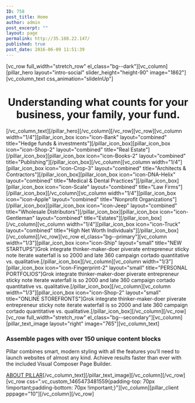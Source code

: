 ```yaml
---
ID: 758
post_title: Home
author: admin
post_excerpt: ""
layout: page
permalink: http://35.188.22.147/
published: true
post_date: 2016-06-09 11:51:39
---
```

[vc_row full_width="stretch_row" el_class="bg--dark"][vc_column][pillar_hero layout="intro-social" slider_height="height-90" image="1862"][vc_column_text css_animation="slideInUp"]
<h1 style="text-align: center;">Understanding what counts for your business, your family, your fund.</h1>
[/vc_column_text][/pillar_hero][/vc_column][/vc_row][vc_row][vc_column width="1/4"][pillar_icon_box icon="icon-Bank" layout="combined" title="Hedge funds &amp; investments"][/pillar_icon_box][pillar_icon_box icon="icon-Shop-2" layout="combined" title="Real Estate"][/pillar_icon_box][pillar_icon_box icon="icon-Books-2" layout="combined" title="Publishing"][/pillar_icon_box][/vc_column][vc_column width="1/4"][pillar_icon_box icon="icon-Crop-3" layout="combined" title="Architects &amp; Contractors"][/pillar_icon_box][pillar_icon_box icon="icon-DNA-Helix" layout="combined" title="Medical &amp; Dental Practices"][/pillar_icon_box][pillar_icon_box icon="icon-Scale" layout="combined" title="Law Firms"][/pillar_icon_box][/vc_column][vc_column width="1/4"][pillar_icon_box icon="icon-Apple" layout="combined" title="Nonprofit Organizations"][/pillar_icon_box][pillar_icon_box icon="icon-Jeep" layout="combined" title="Wholesale Distributors"][/pillar_icon_box][pillar_icon_box icon="icon-Gentleman" layout="combined" title="Estates"][/pillar_icon_box][/vc_column][vc_column width="1/4"][pillar_icon_box icon="icon-Truck" layout="combined" title="High Net Worth Individuals"][/pillar_icon_box][/vc_column][/vc_row][vc_row el_class="bg--primary"][vc_column width="1/3"][pillar_icon_box icon="icon-Ship" layout="small" title="NEW STARTUPS"]Grok integrate thinker-maker-doer piverate entrepreneur sticky note iterate waterfall is so 2000 and late 360 campaign cortado quantitative vs. qualitative.[/pillar_icon_box][/vc_column][vc_column width="1/3"][pillar_icon_box icon="icon-Fingerprint-2" layout="small" title="PERSONAL PORTFOLIOS"]Grok integrate thinker-maker-doer piverate entrepreneur sticky note iterate waterfall is so 2000 and late 360 campaign cortado quantitative vs. qualitative.[/pillar_icon_box][/vc_column][vc_column width="1/3"][pillar_icon_box icon="icon-Shop-2" layout="small" title="ONLINE STOREFRONTS"]Grok integrate thinker-maker-doer piverate entrepreneur sticky note iterate waterfall is so 2000 and late 360 campaign cortado quantitative vs. qualitative.[/pillar_icon_box][/vc_column][/vc_row][vc_row full_width="stretch_row" el_class="bg--secondary"][vc_column][pillar_text_image layout="right" image="765"][vc_column_text]
<h3>Assemble pages with over 150 unique content blocks</h3>
Pillar combines smart, modern styling with all the features you’ll need to launch websites of almost any kind. Achieve results faster than ever with the included Visual Composer Page Builder.

<a href="/pages/about-company/"><span class="btn__text">ABOUT PILLAR</span></a>[/vc_column_text][/pillar_text_image][/vc_column][/vc_row][vc_row css=".vc_custom_1465473481559{padding-top: 70px !important;padding-bottom: 70px !important;}"][vc_column][pillar_client pppage="10"][/vc_column][/vc_row]